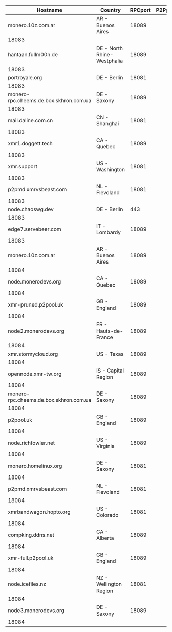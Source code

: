 Hostname | Country | RPCport | P2Pport
--- | --- | --- | ---
monero.10z.com.ar | AR - Buenos Aires | 18089
 | 18083
hantaan.fullm00n.de | DE - North Rhine-Westphalia | 18089
 | 18083
portroyale.org | DE - Berlin | 18081
 | 18083
monero-rpc.cheems.de.box.skhron.com.ua | DE - Saxony | 18089
 | 18083
mail.daline.com.cn | CN - Shanghai | 18081
 | 18083
xmr1.doggett.tech | CA - Quebec | 18089
 | 18083
xmr.support | US - Washington | 18081
 | 18083
p2pmd.xmrvsbeast.com | NL - Flevoland | 18081
 | 18083
node.chaoswg.dev | DE - Berlin | 443
 | 18083
edge7.servebeer.com | IT - Lombardy | 18089
 | 18083
monero.10z.com.ar | AR - Buenos Aires | 18089
 | 18084
node.monerodevs.org | CA - Quebec | 18089
 | 18084
xmr-pruned.p2pool.uk | GB - England | 18089
 | 18084
node2.monerodevs.org | FR - Hauts-de-France | 18089
 | 18084
xmr.stormycloud.org | US - Texas | 18089
 | 18084
opennode.xmr-tw.org | IS - Capital Region | 18089
 | 18084
monero-rpc.cheems.de.box.skhron.com.ua | DE - Saxony | 18089
 | 18084
p2pool.uk | GB - England | 18089
 | 18084
node.richfowler.net | US - Virginia | 18089
 | 18084
monero.homelinux.org | DE - Saxony | 18081
 | 18084
p2pmd.xmrvsbeast.com | NL - Flevoland | 18081
 | 18084
xmrbandwagon.hopto.org | US - Colorado | 18081
 | 18084
compking.ddns.net | CA - Alberta | 18089
 | 18084
xmr-full.p2pool.uk | GB - England | 18089
 | 18084
node.icefiles.nz | NZ - Wellington Region | 18081
 | 18084
node3.monerodevs.org | DE - Saxony | 18089
 | 18084
